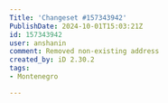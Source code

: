 ```yaml
---
Title: 'Changeset #157343942'
PublishDate: 2024-10-01T15:03:21Z
id: 157343942
user: anshanin
comment: Removed non-existing address
created_by: iD 2.30.2
tags:
- Montenegro

---
```

